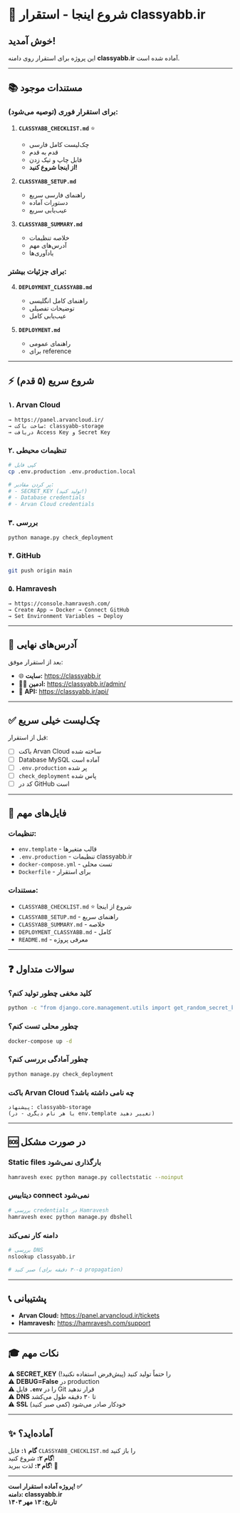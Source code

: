 # 🚀 شروع اینجا - استقرار classyabb.ir

## خوش آمدید!

این پروژه برای استقرار روی دامنه **classyabb.ir** آماده شده است.

---

## 📚 مستندات موجود

### برای استقرار فوری (توصیه می‌شود):

1. **`CLASSYABB_CHECKLIST.md`** ⭐
   - چک‌لیست کامل فارسی
   - قدم به قدم
   - قابل چاپ و تیک زدن
   - **از اینجا شروع کنید!**

2. **`CLASSYABB_SETUP.md`**
   - راهنمای فارسی سریع
   - دستورات آماده
   - عیب‌یابی سریع

3. **`CLASSYABB_SUMMARY.md`**
   - خلاصه تنظیمات
   - آدرس‌های مهم
   - یادآوری‌ها

### برای جزئیات بیشتر:

4. **`DEPLOYMENT_CLASSYABB.md`**
   - راهنمای کامل انگلیسی
   - توضیحات تفصیلی
   - عیب‌یابی کامل

5. **`DEPLOYMENT.md`**
   - راهنمای عمومی
   - برای reference

---

## ⚡ شروع سریع (۵ قدم)

### ۱. Arvan Cloud
```
→ https://panel.arvancloud.ir/
→ ساخت باکت: classyabb-storage
→ دریافت Access Key و Secret Key
```

### ۲. تنظیمات محیطی
```bash
# کپی فایل
cp .env.production .env.production.local

# پر کردن مقادیر:
# - SECRET_KEY (تولید کنید!)
# - Database credentials
# - Arvan Cloud credentials
```

### ۳. بررسی
```bash
python manage.py check_deployment
```

### ۴. GitHub
```bash
git push origin main
```

### ۵. Hamravesh
```
→ https://console.hamravesh.com/
→ Create App → Docker → Connect GitHub
→ Set Environment Variables → Deploy
```

---

## 🎯 آدرس‌های نهایی

بعد از استقرار موفق:

- 🌐 **سایت:** https://classyabb.ir
- 👨‍💼 **ادمین:** https://classyabb.ir/admin/
- 🔌 **API:** https://classyabb.ir/api/

---

## ✅ چک‌لیست خیلی سریع

قبل از استقرار:
- [ ] باکت Arvan Cloud ساخته شده
- [ ] Database MySQL آماده است
- [ ] `.env.production` پر شده
- [ ] `check_deployment` پاس شده
- [ ] کد در GitHub است

---

## 📖 فایل‌های مهم

### تنظیمات:
- `env.template` - قالب متغیرها
- `.env.production` - تنظیمات classyabb.ir
- `docker-compose.yml` - تست محلی
- `Dockerfile` - برای استقرار

### مستندات:
- `CLASSYABB_CHECKLIST.md` ⭐ شروع از اینجا
- `CLASSYABB_SETUP.md` - راهنمای سریع
- `CLASSYABB_SUMMARY.md` - خلاصه
- `DEPLOYMENT_CLASSYABB.md` - کامل
- `README.md` - معرفی پروژه

---

## ❓ سوالات متداول

### کلید مخفی چطور تولید کنم؟
```bash
python -c "from django.core.management.utils import get_random_secret_key; print(get_random_secret_key())"
```

### چطور محلی تست کنم؟
```bash
docker-compose up -d
```

### چطور آمادگی بررسی کنم؟
```bash
python manage.py check_deployment
```

### باکت Arvan Cloud چه نامی داشته باشد؟
```
پیشنهاد: classyabb-storage
(یا هر نام دیگری - در env.template تغییر دهید)
```

---

## 🆘 در صورت مشکل

### Static files بارگذاری نمی‌شود
```bash
hamravesh exec python manage.py collectstatic --noinput
```

### دیتابیس connect نمی‌شود
```bash
# بررسی credentials در Hamravesh
hamravesh exec python manage.py dbshell
```

### دامنه کار نمی‌کند
```bash
# بررسی DNS
nslookup classyabb.ir

# صبر کنید (۵-۳۰ دقیقه برای propagation)
```

---

## 📞 پشتیبانی

- **Arvan Cloud:** https://panel.arvancloud.ir/tickets
- **Hamravesh:** https://hamravesh.com/support

---

## 🎓 نکات مهم

⚠️ **SECRET_KEY** را حتماً تولید کنید (پیش‌فرض استفاده نکنید!)  
⚠️ **DEBUG=False** در production  
⚠️ فایل **`.env`** را در Git قرار ندهید  
⚠️ **DNS** تا ۳۰ دقیقه طول می‌کشد  
⚠️ **SSL** خودکار صادر می‌شود (کمی صبر کنید)  

---

## ✨ آماده‌اید؟

**گام ۱:** فایل `CLASSYABB_CHECKLIST.md` را باز کنید  
**گام ۲:** شروع کنید!  
**گام ۳:** لذت ببرید! 🎉  

---

**پروژه آماده استقرار است! ✅**  
**دامنه: classyabb.ir**  
**تاریخ: ۱۳ مهر ۱۴۰۳**

